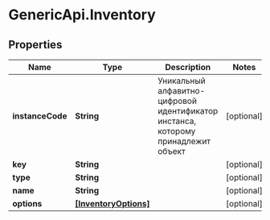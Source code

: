 # GenericApi.Inventory

## Properties

Name | Type | Description | Notes
------------ | ------------- | ------------- | -------------
**instanceCode** | **String** | Уникальный алфавитно-цифровой идентификатор инстанса, которому принадлежит объект | [optional] 
**key** | **String** |  | [optional] 
**type** | **String** |  | [optional] 
**name** | **String** |  | [optional] 
**options** | [**[InventoryOptions]**](InventoryOptions.md) |  | [optional] 


